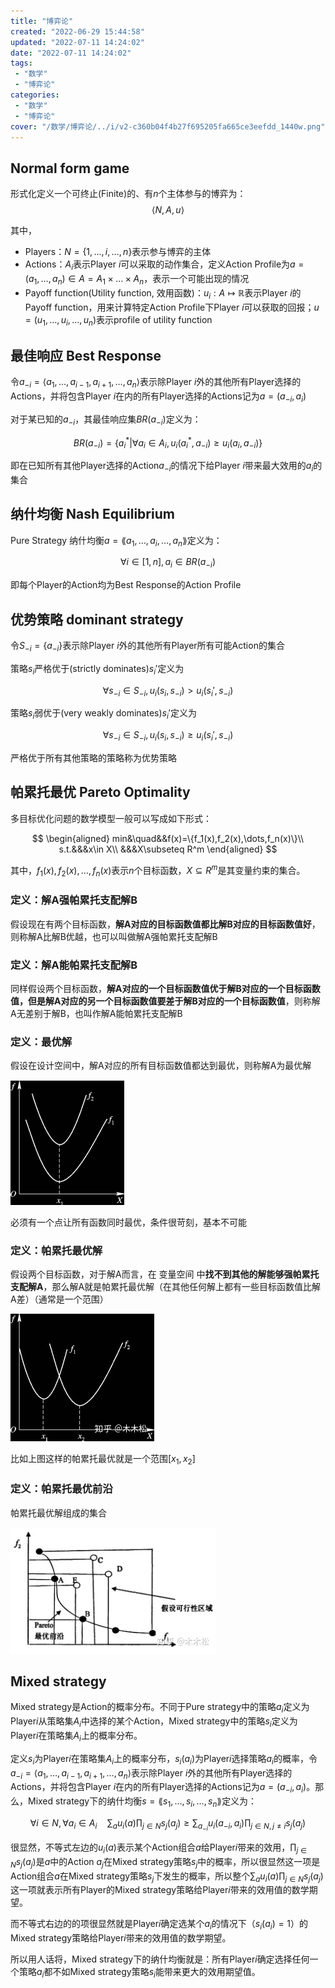 ```yaml
---
title: "博弈论"
created: "2022-06-29 15:44:58"
updated: "2022-07-11 14:24:02"
date: "2022-07-11 14:24:02"
tags: 
 - "数学"
 - "博弈论"
categories: 
 - "数学"
 - "博弈论"
cover: "/数学/博弈论/../i/v2-c360b04f4b27f695205fa665ce3eefdd_1440w.png"
---
```


## Normal form game

形式化定义一个可终止(Finite)的、有$n$个主体参与的博弈为：
$$\langle N, A, u\rangle$$

其中，
* Players：$N= \left\{1,\dots,i,\dots,n \right\}$表示参与博弈的主体
* Actions：$A_i$表示Player $i$可以采取的动作集合，定义Action Profile为$a=(a_1,\dots,a_n)\in A=A_1\times \dots \times A_n$，表示一个可能出现的情况
* Payoff function(Utility function, 效用函数)：$u_i:A\mapsto\mathbb R$表示Player $i$的Payoff function，用来计算特定Action Profile下Player $i$可以获取的回报；$u=(u_1,\dots,u_i,\dots,u_n)$表示profile of utility function

## 最佳响应 Best Response

令$a_{-i}=\langle a_1,\dots,a_{i-1},a_{i+1},\dots,a_n\rangle$表示除Player $i$外的其他所有Player选择的Actions，并将包含Player $i$在内的所有Player选择的Actions记为$a=(a_{-i},a_i)$

对于某已知的$a_{-i}$，其最佳响应集$BR(a_{-i})$定义为：

$$BR(a_{-i})=\{a_i^*|\forall a_i\in A_i, u_i(a_i^*,a_{-i})\geq u_i(a_i,a_{-i})\}$$

即在已知所有其他Player选择的Action$a_{-i}$的情况下给Player $i$带来最大效用的$a_i$的集合

## 纳什均衡 Nash Equilibrium

Pure Strategy 纳什均衡$a=\lang a_1,\dots,a_i,\dots,a_n\rang$定义为：

$$\forall i\in[1,n],a_i\in BR(a_{-i})$$

即每个Player的Action均为Best Response的Action Profile

## 优势策略 dominant strategy

令$S_{-i}=\{a_{-i}\}$表示除Player $i$外的其他所有Player所有可能Action的集合

策略$s_i$严格优于(strictly dominates)$s_i'$定义为

$$\forall s_{-i}\in S_{-i},u_i(s_i,s_{-i})>u_i(s_i',s_{-i})$$

策略$s_i$弱优于(very weakly dominates)$s_i'$定义为

$$\forall s_{-i}\in S_{-i},u_i(s_i,s_{-i})\geq u_i(s_i',s_{-i})$$

严格优于所有其他策略的策略称为优势策略

## 帕累托最优 Pareto Optimality

多目标优化问题的数学模型一般可以写成如下形式：

$$
\begin{aligned}
    min&\quad&&f(x)=\{f_1(x),f_2(x),\dots,f_n(x)\}\\
    s.t.&&&x\in X\\
    &&&X\subseteq R^m
\end{aligned}
$$

其中，$f_1(x),f_2(x),\dots,f_n(x)$表示$n$个目标函数，$X\subseteq R^m$是其变量约束的集合。

### 定义：解A强帕累托支配解B

假设现在有两个目标函数，**解A对应的目标函数值都比解B对应的目标函数值好**，则称解A比解B优越，也可以叫做解A强帕累托支配解B

### 定义：解A能帕累托支配解B

同样假设两个目标函数，**解A对应的一个目标函数值优于解B对应的一个目标函数值，但是解A对应的另一个目标函数值要差于解B对应的一个目标函数值**，则称解A无差别于解B，也叫作解A能帕累托支配解B

### 定义：最优解

假设在设计空间中，解A对应的所有目标函数值都达到最优，则称解A为最优解

![](../i/v2-c360b04f4b27f695205fa665ce3eefdd_1440w.png)

必须有一个点让所有函数同时最优，条件很苛刻，基本不可能

### 定义：帕累托最优解

假设两个目标函数，对于解A而言，在 变量空间 中**找不到其他的解能够强帕累托支配解A**，那么解A就是帕累托最优解（在其他任何解上都有一些目标函数值比解A差）（通常是一个范围）

![](../i/v2-c382e9c5cb731635191c8c18927f0da2_1440w.jpg)

比如上图这样的帕累托最优就是一个范围$[x_1,x_2]$

### 定义：帕累托最优前沿

帕累托最优解组成的集合

![](../i/v2-450e1a916081a206ab18fd2073708d3a_hd.jpg)

## Mixed strategy

Mixed strategy是Action的概率分布。不同于Pure strategy中的策略$a_i$定义为Player$i$从策略集$A_i$中选择的某个Action，Mixed strategy中的策略$s_i$定义为Player$i$在策略集$A_i$上的概率分布。

定义$s_i$为Player$i$在策略集$A_i$上的概率分布，$s_i(a_i)$为Player$i$选择策略$a_i$的概率，令$a_{-i}=\langle a_1,\dots,a_{i-1},a_{i+1},\dots,a_n\rangle$表示除Player $i$外的其他所有Player选择的Actions，并将包含Player $i$在内的所有Player选择的Actions记为$a=(a_{-i},a_i)$。那么，Mixed strategy下的纳什均衡$s=\lang s_1,\dots,s_i,\dots,s_n\rang$定义为：

$$
\forall i\in N,\forall a_i\in A_i\quad\sum_{a}u_i(a)\prod_{j\in N}s_j(a_j)\geq \sum_{a_{-i}}u_i(a_{-i},a_i)\prod_{j\in N,j\not=i}s_j(a_j)
$$

很显然，不等式左边的$u_i(a)$表示某个Action组合$a$给Player$i$带来的效用，$\prod_{j\in N}s_j(a_j)$是$a$中的Action $a_j$在Mixed strategy策略$s_j$中的概率，所以很显然这一项是Action组合$a$在Mixed strategy策略$s_j$下发生的概率，所以整个$\sum_{a}u_i(a)\prod_{j\in N}s_j(a_j)$这一项就表示所有Player的Mixed strategy策略给Player$i$带来的效用值的数学期望。

而不等式右边的的项很显然就是Player$i$确定选某个$a_i$的情况下（$s_i(a_i)=1$）的Mixed strategy策略给Player$i$带来的效用值的数学期望。

所以用人话将，Mixed strategy下的纳什均衡就是：所有Player$i$确定选择任何一个策略$a_i$都不如Mixed strategy策略$s_i$能带来更大的效用期望值。